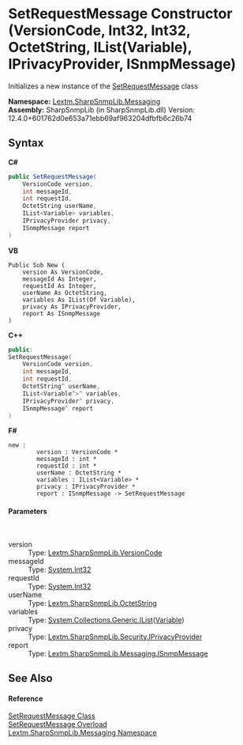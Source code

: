 # SetRequestMessage Constructor (VersionCode, Int32, Int32, OctetString, IList(Variable), IPrivacyProvider, ISnmpMessage)
 

Initializes a new instance of the <a href="T_Lextm_SharpSnmpLib_Messaging_SetRequestMessage">SetRequestMessage</a> class

**Namespace:**&nbsp;<a href="N_Lextm_SharpSnmpLib_Messaging">Lextm.SharpSnmpLib.Messaging</a><br />**Assembly:**&nbsp;SharpSnmpLib (in SharpSnmpLib.dll) Version: 12.4.0+601762d0e653a71ebb69af963204dfbfb6c26b74

## Syntax

**C#**<br />
``` C#
public SetRequestMessage(
	VersionCode version,
	int messageId,
	int requestId,
	OctetString userName,
	IList<Variable> variables,
	IPrivacyProvider privacy,
	ISnmpMessage report
)
```

**VB**<br />
``` VB
Public Sub New ( 
	version As VersionCode,
	messageId As Integer,
	requestId As Integer,
	userName As OctetString,
	variables As IList(Of Variable),
	privacy As IPrivacyProvider,
	report As ISnmpMessage
)
```

**C++**<br />
``` C++
public:
SetRequestMessage(
	VersionCode version, 
	int messageId, 
	int requestId, 
	OctetString^ userName, 
	IList<Variable^>^ variables, 
	IPrivacyProvider^ privacy, 
	ISnmpMessage^ report
)
```

**F#**<br />
``` F#
new : 
        version : VersionCode * 
        messageId : int * 
        requestId : int * 
        userName : OctetString * 
        variables : IList<Variable> * 
        privacy : IPrivacyProvider * 
        report : ISnmpMessage -> SetRequestMessage
```


#### Parameters
&nbsp;<dl><dt>version</dt><dd>Type: <a href="T_Lextm_SharpSnmpLib_VersionCode">Lextm.SharpSnmpLib.VersionCode</a><br /></dd><dt>messageId</dt><dd>Type: <a href="https://docs.microsoft.com/dotnet/api/system.int32" target="_blank" rel="noopener noreferrer">System.Int32</a><br /></dd><dt>requestId</dt><dd>Type: <a href="https://docs.microsoft.com/dotnet/api/system.int32" target="_blank" rel="noopener noreferrer">System.Int32</a><br /></dd><dt>userName</dt><dd>Type: <a href="T_Lextm_SharpSnmpLib_OctetString">Lextm.SharpSnmpLib.OctetString</a><br /></dd><dt>variables</dt><dd>Type: <a href="https://docs.microsoft.com/dotnet/api/system.collections.generic.ilist-1" target="_blank" rel="noopener noreferrer">System.Collections.Generic.IList</a>(<a href="T_Lextm_SharpSnmpLib_Variable">Variable</a>)<br /></dd><dt>privacy</dt><dd>Type: <a href="T_Lextm_SharpSnmpLib_Security_IPrivacyProvider">Lextm.SharpSnmpLib.Security.IPrivacyProvider</a><br /></dd><dt>report</dt><dd>Type: <a href="T_Lextm_SharpSnmpLib_Messaging_ISnmpMessage">Lextm.SharpSnmpLib.Messaging.ISnmpMessage</a><br /></dd></dl>

## See Also


#### Reference
<a href="T_Lextm_SharpSnmpLib_Messaging_SetRequestMessage">SetRequestMessage Class</a><br /><a href="Overload_Lextm_SharpSnmpLib_Messaging_SetRequestMessage__ctor">SetRequestMessage Overload</a><br /><a href="N_Lextm_SharpSnmpLib_Messaging">Lextm.SharpSnmpLib.Messaging Namespace</a><br />